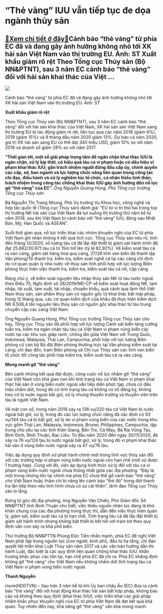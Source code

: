 “Thẻ vàng” IUU vẫn tiếp tục đe dọa ngành thủy sản
=================================================

[:gift:Xem chi tiết ở đây:gift:](https://hddtvn.com/the-vang-iuu-van-tiep-tuc-de-doa-nganh-thuy-san/)Cảnh báo “thẻ vàng” từ phía EC đã và đang gây ảnh hưởng không nhỏ tới XK hải sản Việt Nam vào thị trường EU. Ảnh: ST Xuất khẩu giảm rõ rệt Theo Tổng cục Thủy sản (Bộ NN&PTNT), sau 3 năm EC cảnh báo “thẻ vàng” đối với hải sản khai thác của Việt …
-----------------------------------------------------------------------------------------------------------------------------------------------------------------------------------------------------------------------------------------------------





![](https://hddtvn.com/wp-content/uploads/2021/01/5951_8-__dan_danh_bat_hai_san.jpg)


Cảnh báo “thẻ vàng” từ phía EC đã và đang gây ảnh hưởng không nhỏ tới XK hải sản Việt Nam vào thị trường EU. Ảnh: ST



**Xuất khẩu giảm rõ rệt**


Theo Tổng cục Thủy sản (Bộ NN&PTNT), sau 3 năm EC cảnh báo “thẻ vàng” đối với hải sản khai thác của Việt Nam, XK hải sản sản Việt Nam sang thị trường EU bị tác động giảm rõ rệt, liên tục qua các năm 2018 (giảm 6%), 2019 (giảm 15%) và 9 tháng đầu năm 2020 giảm 13%. Dự báo cả năm 2020, giá trị XK hải sản sang EU có thể đạt 340 triệu USD, giảm 10% so với năm 2019 và doanh số giảm 28% so với năm 2017.





**“Thời gian tới, một số giải pháp trọng tâm để ngăn chặn khai thác IUU là ngăn chặn, xử lý kịp thời, có hiệu quả tàu cá vi phạm hoặc có dấu hiệu vi phạm khai thác IUU; gắn trách nhiệm người đứng đầu cấp ủy, chính quyền các cấp, sở, ban ngành và lực lượng chức năng liên quan trong công tác chỉ đạo, điều hành và xử lý nghiêm túc tổ chức, cá nhân thiếu tinh thần, trách nhiệm trong công tác chống khai thác IUU gây ảnh hưởng đến nỗ lực gỡ “thẻ vàng” của EC”.** 
*Ông Nguyễn Quang Hùng, Phó Tổng cục trưởng Tổng cục Thủy sản*






Bà Nguyễn Thị Trang Nhung, Phó Vụ trưởng Vụ Khoa học, công nghệ và hợp tác quốc tế (Tổng cục Thủy sản) đánh giá: “EU từ vị trí thứ hai trong top thị trường NK hải sản của Việt Nam đã tụt xuống thị trường thứ năm kể từ năm 2018, sau khi Việt Nam bị cảnh báo với “thẻ vàng” IUU, đứng sau Nhật Bản, Mỹ, Hàn Quốc và ASEAN”.


Suốt thời gian qua, nỗ lực triển khai các nhóm khuyến nghị của EC từ phía Việt Nam ghi nhận không ít kết quả tích cực. Tổng cục Thủy sản nêu rõ, tính đến tháng 12/2020, số lượng tàu cá đã lắp đặt thiết bị giám sát hành trình đã đạt 25.682/30.971 tàu cá từ 15m trở lên (tỷ lệ 82,92%). Về kiểm soát tàu cá ra vào cảng, giám sát hàng hoá qua cảng, 27/28 tỉnh ven biển đã thành lập Văn phòng/Tổ thanh tra, kiểm tra, kiểm soát nghề cá tại các cảng chỉ định do cơ quan quản lý nhà nước về thủy sản tỉnh phối hợp với lực lượng Biên phòng thực hiện việc thanh tra, kiểm tra, kiểm soát tàu cá rời, cập cảng.


Đáng chú ý, về kiểm soát nguyên liệu nhập thủy sản NK từ tàu nước ngoài theo Điều 70, Nghị định số 26/2019/NĐ-CP về kiểm soát hoạt động NK, tạm nhập, tái xuất, tạm xuất, tái nhập, chuyển khẩu, quá cảnh qua lãnh thổ Việt Nam thủy sản, sản phẩm thủy sản có nguồn gốc từ khai thác bất hợp pháp, trong 12 tháng qua, các cơ quan kiểm dịch cửa khẩu đã thực hiện kiểm dịch NK 6.508,4 tấn nguyên liệu thủy sản có nguồn gốc khai thác từ tàu trung chuyển cập các cảng Việt Nam.


Ông Nguyễn Quang Hùng, Phó Tổng cục trưởng Tổng cục Thủy sản cho hay, Tổng cục Thủy sản đã phối hợp với lực lượng Cảnh sát biển tăng cường tuần tra, kiểm tra ngăn chặn tàu tàu cá Việt Nam vi phạm vùng biển các nước tại các khu vực giáp ranh, chồng lấn giữa Việt Nam với Trung Quốc, Indonesia, Malaysia, Thái Lan, Campuchia; phối hợp với lực lượng Biên phòng cử cán bộ Bộ đội Biên phòng thường trực tại Văn phòng kiểm soát tại cảng; chỉ đạo đồn, trạm Biên phòng và Chi cục Thủy sản các tỉnh ven biển tổ chức tốt công tác phối hợp kiểm tra, kiểm soát tàu cá ra vào cảng.


**Mong manh gỡ “thẻ vàng”**


Bên cạnh những kết quả đạt được, công cuộc nỗ lực nhằm gỡ “thẻ vàng” của Việt Nam còn khá gian nan khi tình trạng tàu cá Việt Nam vi phạm khai thác hải sản ở vùng biển nước ngoài vẫn tiếp diễn phức tạp, chưa có dấu hiệu chấm dứt, trong đó có tình trạng tàu cá không có số đăng ký, không treo cờ bị nước ngoài bắt giữ, xử lý nhưng thuyền trưởng và thuyền viên trên tàu là người Việt Nam.


Về mặt con số, trong năm 2019 xảy ra 138 vụ/220 tàu cá Việt Nam bị nước ngoài bắt giữ, xử lý, trong đó các lực lượng chức năng đã xác định có 93 vụ/144 tàu cá bị bắt giữ, xử lý do vi phạm vùng biển của các nước trong khu vực gồm Thái Lan, Malaysia, Indonesia, Brunei, Philippines, Campuchia, tập trung chủ yếu tại các tỉnh Kiên Giang, Bến Tre, Cà Mau, Bà Rịa Vũng Tàu, Bình Định, Bình Thuận, Bạc Liêu. Từ đầu năm 2020 đến ngày 30/11/2020, đã xảy ra 76 vụ/124 tàu bị nước ngoài bắt giữ, xử lý, trong đó vi phạm khai thác hải sản ở vùng biển nước ngoài xảy ra 47 vụ/78 tàu.


Việc áp dụng quy định xử phạt hành chính mới trong lĩnh vực thủy sản đối với các trường hợp vi phạm vùng biển nước ngoài còn hạn chế (mới xử được 1 trường hợp). Cùng với đó, việc áp dụng hình thức xử lý đối với tàu cá vi phạm vùng biển nước ngoài chưa thống nhất giữa các địa phương. “Đây là một trong những tồn tại chính mà phía EC chưa thể gỡ cảnh báo “thẻ vàng” cho Việt Nam hoặc thậm chí bị nâng lên cảnh báo “thẻ đỏ” trong đợt thanh tra lần tiếp theo nếu tình hình chưa có sự cải thiện”, lãnh đạo Tổng cục Thủy sản lo lắng.


Đứng từ góc độ địa phương, ông Nguyễn Văn Chiến, Phó Giám đốc Sở NN&PTNT tỉnh Bình Thuận cho biết, việc thiếu nguồn nhân lực đang là khó khăn chung của các địa phương trong thực thi, dẫn đến việc thực hiện quản lý, giám sát, kiểm soát tàu cá bị hạn chế. Tình trạng tàu cá đã lắp đặt thiết bị giám sát hành trình nhưng không bật thiết bị kết nối với trạm bờ theo quy định vẫn còn xảy ra khá phổ biến.


Thứ trưởng Bộ NN&PTTN Phùng Đức Tiến nhấn mạnh, phía EC đề nghị Việt Nam phải tập trung nguồn lực (con người, kinh phí), đầu tư hạ tầng, chỉ đạo quyết liệt triển khai Luật Thủy sản năm 2017 và các văn bản hướng dẫn thi hành Luật, đặc biệt là các quy định liên quan chống khai thác IUU; khẩn trương khắc phục các tồn tại, hạn chế phía EC đã chỉ ra. Phía EC khẳng định không gỡ “thẻ vàng” cho Việt Nam nếu không chấm dứt tình trạng tàu cá Việt Nam vi phạm vùng biển nước ngoài.




**Thanh Nguyễn**



more(HDDTVN) – Sau hơn 3 năm kể từ khi Ủy ban châu Âu (EC) đưa ra cảnh báo “thẻ vàng” đối với hoạt động khai thác hải sản bất hợp pháp, không báo cáo và không theo quy định (khai thác IUU), việc triển khai các giải pháp nhằm khắc phục khuyến nghị của EC từ phía Việt Nam đã đạt kết quả khả quan. Tuy nhiên đến nay, khả năng gỡ “thẻ vàng” vẫn khá mong manh.

